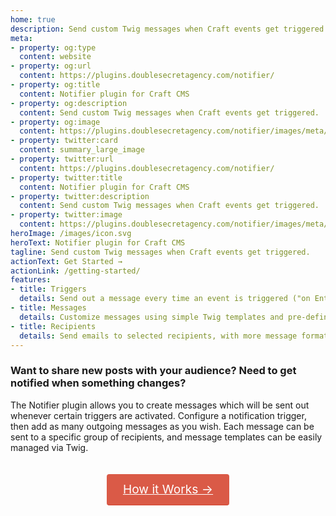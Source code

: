 ```yaml
---
home: true
description: Send custom Twig messages when Craft events get triggered.
meta:
- property: og:type
  content: website
- property: og:url
  content: https://plugins.doublesecretagency.com/notifier/
- property: og:title
  content: Notifier plugin for Craft CMS
- property: og:description
  content: Send custom Twig messages when Craft events get triggered.
- property: og:image
  content: https://plugins.doublesecretagency.com/notifier/images/meta/notifier.png
- property: twitter:card
  content: summary_large_image
- property: twitter:url
  content: https://plugins.doublesecretagency.com/notifier/
- property: twitter:title
  content: Notifier plugin for Craft CMS
- property: twitter:description
  content: Send custom Twig messages when Craft events get triggered.
- property: twitter:image
  content: https://plugins.doublesecretagency.com/notifier/images/meta/notifier.png
heroImage: /images/icon.svg
heroText: Notifier plugin for Craft CMS
tagline: Send custom Twig messages when Craft events get triggered.
actionText: Get Started →
actionLink: /getting-started/
features:
- title: Triggers
  details: Send out a message every time an event is triggered ("on Entry save").
- title: Messages
  details: Customize messages using simple Twig templates and pre-defined variables.
- title: Recipients
  details: Send emails to selected recipients, with more message formats coming soon!
---
```


### Want to share new posts with your audience? Need to get notified when something changes?

The Notifier plugin allows you to create messages which will be sent out whenever certain triggers are activated. Configure a notification trigger, then add as many outgoing messages as you wish. Each message can be sent to a specific group of recipients, and message templates can be easily managed via Twig.

<img class="dropshadow" :src="$withBase('/images/overview/manage-notifications.png')" alt="">

<p class="action" style="text-align:center; margin:20px auto 28px">
  <a href="/notifier/how-it-works/" class="nav-link action-button" style="
    display: inline-block;
    font-size: 1.2rem;
    color: #fff;
    background-color: #da5a47;
    padding: 0.8rem 1.6rem;
    border-radius: 4px;
    transition: background-color 0.1s ease;
    box-sizing: border-box;
    border-bottom: 1px solid #d5442f;"
  >
    How it Works →
  </a>
</p>
